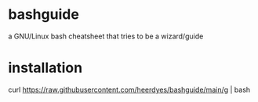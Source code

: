 # bashguide
a GNU/Linux bash cheatsheet that tries to be a wizard/guide

# installation
curl https://raw.githubusercontent.com/heerdyes/bashguide/main/g | bash
